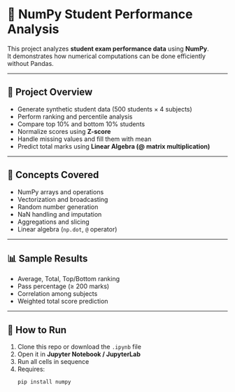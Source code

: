 # 🧮 NumPy Student Performance Analysis

This project analyzes **student exam performance data** using **NumPy**.  
It demonstrates how numerical computations can be done efficiently without Pandas.

---

## 📘 Project Overview
- Generate synthetic student data (500 students × 4 subjects)
- Perform ranking and percentile analysis
- Compare top 10% and bottom 10% students
- Normalize scores using **Z-score**
- Handle missing values and fill them with mean
- Predict total marks using **Linear Algebra (@ matrix multiplication)**

---

## 🧠 Concepts Covered
- NumPy arrays and operations  
- Vectorization and broadcasting  
- Random number generation  
- NaN handling and imputation  
- Aggregations and slicing  
- Linear algebra (`np.dot`, `@` operator)

---

## 📊 Sample Results
- Average, Total, Top/Bottom ranking
- Pass percentage (≥ 200 marks)
- Correlation among subjects
- Weighted total score prediction

---

## 🚀 How to Run
1. Clone this repo or download the `.ipynb` file  
2. Open it in **Jupyter Notebook / JupyterLab**  
3. Run all cells in sequence  
4. Requires:  
   ```bash
   pip install numpy
